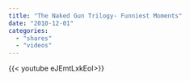 ```yaml
---
title: "The Naked Gun Trilogy- Funniest Moments"
date: "2010-12-01"
categories:
  - "shares"
  - "videos"
---
```


<div style="width: 70vw;">{{< youtube eJEmtLxkEoI>}}</div>

